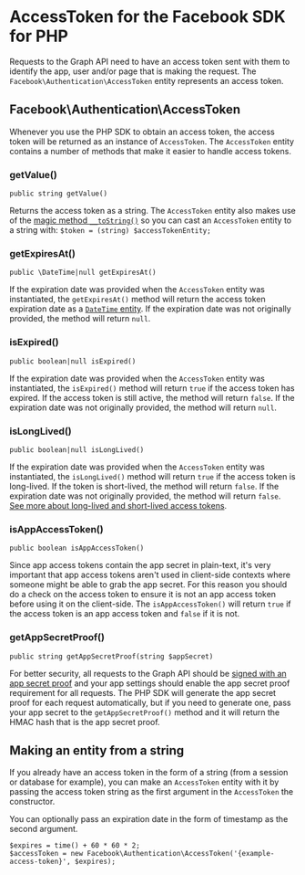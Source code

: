 # AccessToken for the Facebook SDK for PHP

Requests to the Graph API need to have an access token sent with them to identify the app, user and/or page that is making the request. The `Facebook\Authentication\AccessToken` entity represents an access token.

## Facebook\Authentication\AccessToken

Whenever you use the PHP SDK to obtain an access token, the access token will be returned as an instance of `AccessToken`. The `AccessToken` entity contains a number of methods that make it easier to handle access tokens.

### getValue()
```
public string getValue()
```
Returns the access token as a string. The `AccessToken` entity also makes use of the [magic method `__toString()`](http://php.net/manual/en/language.oop5.magic.php#object.tostring) so you can cast an `AccessToken` entity to a string with: `$token = (string) $accessTokenEntity;`

### getExpiresAt()
```
public \DateTime|null getExpiresAt()
```
If the expiration date was provided when the `AccessToken` entity was instantiated, the `getExpiresAt()` method will return the access token expiration date as a [`DateTime` entity](http://php.net/manual/en/class.datetime.php). If the expiration date was not originally provided, the method will return `null`.

### isExpired()
```
public boolean|null isExpired()
```
If the expiration date was provided when the `AccessToken` entity was instantiated, the `isExpired()` method will return `true` if the access token has expired. If the access token is still active, the method will return `false`. If the expiration date was not
originally provided, the method will return `null`.

### isLongLived()
```
public boolean|null isLongLived()
```
If the expiration date was provided when the `AccessToken` entity was instantiated, the `isLongLived()` method will return `true` if the access token is long-lived. If the token is short-lived, the method will return `false`. If the expiration date was not
originally provided, the method will return `false`. [See more about long-lived and short-lived access tokens](https://developers.facebook.com/docs/facebook-login/access-tokens#extending).

### isAppAccessToken()
```
public boolean isAppAccessToken()
```
Since app access tokens contain the app secret in plain-text, it's very important that app access tokens aren't used in client-side contexts where someone might be able to grab the app secret. For this reason you should do a check on the access token to ensure it is not an app access token before using it on the client-side. The `isAppAccessToken()` will return `true` if the access token is an app access token and `false` if it is not.

### getAppSecretProof()
```
public string getAppSecretProof(string $appSecret)
```
For better security, all requests to the Graph API should be [signed with an app secret proof](https://developers.facebook.com/docs/graph-api/securing-requests#appsecret_proof) and your app settings should enable the app secret proof requirement for all requests. The PHP SDK will generate the app secret proof for each request automatically, but if you need to generate one, pass your app secret to the `getAppSecretProof()` method and it will return the HMAC hash that is the app secret proof.

## Making an entity from a string

If you already have an access token in the form of a string (from a session or database for example), you can make an `AccessToken` entity with it by passing the access token string as the first argument in the `AccessToken` the constructor.

You can optionally pass an expiration date in the form of timestamp as the second argument.

```
$expires = time() + 60 * 60 * 2;
$accessToken = new Facebook\Authentication\AccessToken('{example-access-token}', $expires);
```
